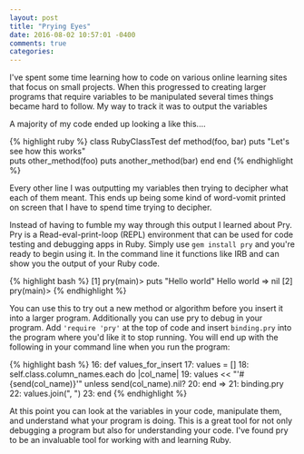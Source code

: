 ```yaml
---
layout: post
title: "Prying Eyes"
date: 2016-08-02 10:57:01 -0400
comments: true
categories:
---
```

I've spent some time learning how to code on various online learning sites that focus on small projects. When this progressed to creating larger programs that require variables to be manipulated several times things became hard to follow. My way to track it was to output the variables

A majority of my code ended up looking a like this....

{% highlight ruby %}
class RubyClassTest
  def method(foo, bar)
    puts "Let's see how this works"  
    puts other_method(foo)
    puts another_method(bar)
  end
end
{% endhighlight %}

Every other line I was outputting my variables then trying to decipher what each of them meant. This ends up being some kind of word-vomit printed on screen that I have to spend time trying to decipher.

Instead of having to fumble my way through this output I learned about Pry. Pry is a Read-eval-print-loop (REPL) environment that can be used for code testing and debugging apps in Ruby. Simply use `gem install pry` and you're ready to begin using it. In the command line it functions like IRB and can show you the output of your Ruby code.

{% highlight bash %}
[1] pry(main)> puts "Hello world"
Hello world
=> nil
[2] pry(main)>
{% endhighlight %}

You can use this to try out a new method or algorithm before you insert it into a larger program. Additionally you can use pry to debug in your program. Add `'require 'pry'` at the top of code and insert `binding.pry` into the program where you'd like it to stop running. You will end up with the following in your command line when you run the program:

{% highlight bash %}
    16: def values_for_insert
    17:   values = []
    18:   self.class.column_names.each do |col_name|
    19:     values << "'#{send(col_name)}'" unless send(col_name).nil?
    20:   end
 => 21:   binding.pry
    22:   values.join(", ")
    23: end
{% endhighlight %}

At this point you can look at the variables in your code, manipulate them, and understand what your program is doing. This is a great tool for not only debugging a program but also for understanding your code. I've found pry to be an invaluable tool for working with and learning Ruby.
